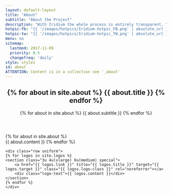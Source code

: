 ```yaml
---
layout: default-layout
title: "About"
subtitle: "About the Project"
description: "With Iridium the whole process is entirely transparent. The public Git repository allows a direct view on all changes made. The complete source code is therefore available."
hotpic-fb: "{{ '/images/hotpics/Iridium-hotpic_FB.png' | absolute_url }}"
hotpic-tw: "{{ '/images/hotpics/Iridium-hotpic_TW.png' | absolute_url }}"
menu: no
sitemap:
  lastmod: 2017-11-09
  priority: 0.5
  changefreq: 'daily'
style: style1
id: about
ATTENTION: Content is in a collection see '_about'
---
```


<section class="wrapper {{ page.style }} special" id="{{ page.id }}">
<div class="container">
	<header class="major">
		<h2>{% for about in site.about %} {{ about.title }} {% endfor %}</h2>
		<p>{% for about in site.about %} {{ about.subtitle }} {% endfor %}</p>
	</header>
	{% for about in site.about %}
	<div class="icon {{ about.icon-class }}"></div>
	{{ about.content }}
	{% endfor %}

<!-- Developer Logos -->
	<div class="row uniform">
	{% for logos in site.logos %}
	<section class="3u 4u(xlarge) 6u(medium) special">
		<a href="{{ logos.link }}" title="{{ logos.title }}" target="{{ logos.target }}" class="{{ logos.logo-class }}" rel="noreferrer"></a>
		<div class="logo-text">{{ logos.content }}</div>
	</section>
	{% endfor %}
	</div>
</div>
</section>
